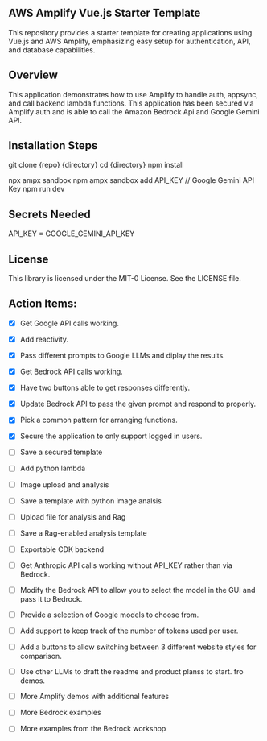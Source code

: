## AWS Amplify Vue.js Starter Template

This repository provides a starter template for creating applications using Vue.js and AWS Amplify, emphasizing easy setup for authentication, API, and database capabilities.

## Overview

This application demonstrates how to use Amplify to handle auth, appsync, and call backend lambda functions. This application has been secured via Amplify auth and is able to call the Amazon Bedrock Api and Google Gemini API. 

## Installation Steps
git clone {repo} {directory}
cd {directory}
npm install

npx ampx sandbox 
npm ampx sandbox add API_KEY // Google Gemini API Key
npm run dev

## Secrets Needed
API_KEY = GOOGLE_GEMINI_API_KEY

## License

This library is licensed under the MIT-0 License. See the LICENSE file.

## Action Items: 
- [x] Get Google API calls working. 
- [x] Add reactivity. 
- [x] Pass different prompts to Google LLMs and diplay the results.
- [x] Get Bedrock API calls working. 
- [x] Have two buttons able to get responses differently. 
- [x] Update Bedrock API to pass the given prompt and respond to properly. 
- [x] Pick a common pattern for arranging functions.
- [x] Secure the application to only support logged in users. 
- [ ] Save a secured template
- [ ] Add python lambda
- [ ] Image upload and analysis
- [ ] Save a template with python image analsis
- [ ] Upload file for analysis and Rag
- [ ] Save a Rag-enabled analysis template
- [ ] Exportable CDK backend
- [ ] Get Anthropic API calls working without API_KEY rather than via Bedrock.
- [ ] Modify the Bedrock API to allow you to select the model in the GUI and pass it to Bedrock. 
- [ ] Provide a selection of Google models to choose from. 
- [ ] Add support to keep track of the number of tokens used per user.  
- [ ] Add a buttons to allow switching between 3 different website styles for comparison. 
- [ ] Use other LLMs to draft the readme and product planss to start. fro demos. 


- [ ] More Amplify demos with additional features
- [ ] More Bedrock examples
- [ ] More examples from the Bedrock workshop




